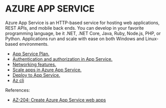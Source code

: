 # AZURE APP SERVICE

Azure App Service is an HTTP-based service for hosting web applications, REST APIs, and mobile back ends. You can develop in your favorite programming language, be it .NET, .NET Core, Java, Ruby, Node.js, PHP, or Python. Applications run and scale with ease on both Windows and Linux-based environments.

- [App Service Plan.](./app_service_plan.md)  
- [Authentication and authorization in App Service.](./authenticacion_&_authorization.md)  
- [Networking features.](./networking.md)  
- [Scale apps in Azure App Service.](./scale.md)  
- [Deploy to App Service.](./deployment.md)  
- [Az cli](./az_cli.md)  

References:
- [AZ-204: Create Azure App Service web apps](https://learn.microsoft.com/en-us/training/paths/create-azure-app-service-web-apps/)
